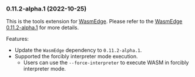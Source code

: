 ### 0.11.2-alpha.1 (2022-10-25)

This is the tools extension for [WasmEdge](https://github.com/WasmEdge/WasmEdge).
Please refer to the [WasmEdge 0.11.2-alpha.1](https://github.com/WasmEdge/WasmEdge/releases/tag/0.11.2-alpha.1) for more details.

Features:

* Update the `WasmEdge` dependency to `0.11.2-alpha.1`.
* Supported the forcibly interpreter mode execution.
  * Users can use the `--force-interpreter` to execute WASM in forcibly interpreter mode.

